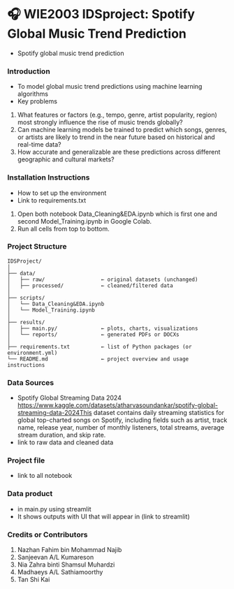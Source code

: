 # 🎧 WIE2003 IDSproject: Spotify Global Music Trend Prediction
- Spotify global music trend prediction
### Introduction
- To model global music trend predictions using machine learning algorithms
- Key problems 
1. What features or factors (e.g., tempo, genre, artist popularity, region) most strongly influence the rise of music trends globally?
2. Can machine learning models be trained to predict which songs, genres, or artists are likely to trend in the near future based on historical and real-time data?
3. How accurate and generalizable are these predictions across different geographic and cultural markets?


### Installation Instructions
- How to set up the environment
- Link to requirements.txt
1. Open both notebook Data_Cleaning&EDA.ipynb which is first one and second Model_Training.ipynb in Google Colab.
2. Run all cells from top to bottom.


### Project Structure
```
IDSProject/
│
├── data/
│   ├── raw/                  ← original datasets (unchanged)
│   ├── processed/            ← cleaned/filtered data
│
├── scripts/            
│   └── Data_Cleaning&EDA.ipynb
│   └── Model_Training.ipynb
│ 
├── results/
│   ├── main.py/              ← plots, charts, visualizations
│   └── reports/              ← generated PDFs or DOCXs
│
├── requirements.txt          ← list of Python packages (or environment.yml)
└── README.md                 ← project overview and usage instructions

```


### Data Sources
- Spotify Global Streaming Data 2024
https://www.kaggle.com/datasets/atharvasoundankar/spotify-global-streaming-data-2024This dataset contains daily streaming statistics for global top-charted songs on Spotify, including fields such as artist, track name, release year, number of monthly listeners, total streams, average stream duration, and skip rate.
- link to raw data and cleaned data


### Project file
- link to all notebook 


### Data product
- in main.py using streamlit 
- It shows outputs with UI that will appear in (link to streamlit)


### Credits or Contributors
1. Nazhan Fahim bin Mohammad Najib
2. Sanjeevan A/L Kumareson
3. Nia Zahra binti Shamsul Muhardzi
4. Madhaeys A/L Sathiamoorthy
5. Tan Shi Kai
